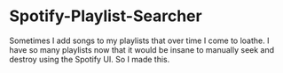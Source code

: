 # Spotify-Playlist-Searcher

Sometimes I add songs to my playlists that over time I come to loathe.
I have so many playlists now that it would be insane to manually seek and destroy using the Spotify UI.
So I made this.
